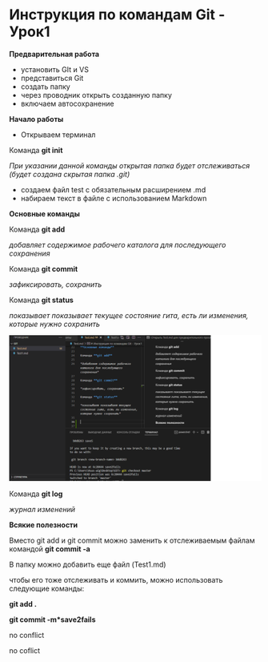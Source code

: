 # Инструкция по командам Git - Урок1 #

**Предварительная работа**

- установить GIt и VS
- представиться Git
- создать папку 
- через проводник открыть созданную папку
- включаем автосохранение

**Начало работы**

- Открываем терминал

Команда **git init**

*При указании данной команды открытая папка будет отслеживаться (будет создана скрытая папка .git)*

- создаем файл test c обязательным расширением .md
- набираем текст в файле с использованием Markdown

**Основные команды**

Команда **git add**

*добавляет содержимое рабочего каталога для последующего сохранения*

Команда **git commit**

*зафиксировать, сохранить*

Команда **git status**

*показывает показывает текущее состояние гита, есть ли изменения, которые нужно сохранить*

![Отучилась](/1.png)


Команда **git log**

*журнал изменений*

**Всякие полезности**


Вместо git add и git commit можно заменить к отслеживаемым файлам командой **git commit -a**

В папку можно добавить еще файл (Test1.md)

чтобы его тоже отслеживать и коммить, можно использовать следующие команды:

**git add .**

**git commit -m*save2fails**


no conflict

no coflict
